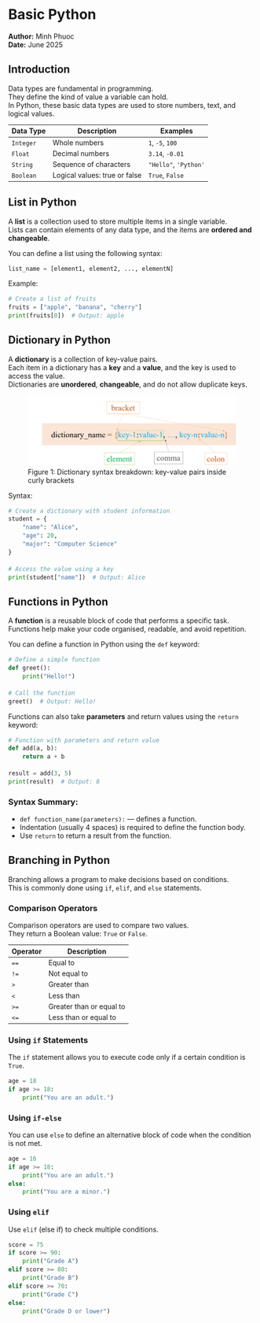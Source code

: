 # Basic Python
**Author:** Minh Phuoc  
**Date:** June 2025  

## Introduction
Data types are fundamental in programming.  
They define the kind of value a variable can hold.  
In Python, these basic data types are used to store numbers, text, and logical values.

| **Data Type** | **Description** | **Examples** |
|--------------|---------------|-------------|
| `Integer`    | Whole numbers  | `1`, `-5`, `100` |
| `Float`      | Decimal numbers | `3.14`, `-0.01` |
| `String`     | Sequence of characters | `"Hello"`, `'Python'` |
| `Boolean`    | Logical values: true or false | `True`, `False` |

## List in Python
A **list** is a collection used to store multiple items in a single variable.  
Lists can contain elements of any data type, and the items are **ordered and changeable**.

You can define a list using the following syntax:
```python
list_name = [element1, element2, ..., elementN]
```
Example:
```python
# Create a list of fruits
fruits = ["apple", "banana", "cherry"]
print(fruits[0])  # Output: apple
```

## Dictionary in Python
A **dictionary** is a collection of key-value pairs.  
Each item in a dictionary has a **key** and a **value**, and the key is used to access the value.  
Dictionaries are **unordered**, **changeable**, and do not allow duplicate keys.

<figure>
    <img src="dictionary_syntax.png" alt="Cú pháp Dictionary">
    <figcaption>Figure 1: Dictionary syntax breakdown: key-value pairs inside curly brackets</figcaption>
</figure>



Syntax:
```python
# Create a dictionary with student information
student = {
    "name": "Alice",
    "age": 20,
    "major": "Computer Science"
}

# Access the value using a key
print(student["name"])  # Output: Alice
```

## Functions in Python
A **function** is a reusable block of code that performs a specific task.  
Functions help make your code organised, readable, and avoid repetition.

You can define a function in Python using the `def` keyword:
```python
# Define a simple function
def greet():
    print("Hello!")

# Call the function
greet()  # Output: Hello!
```

Functions can also take **parameters** and return values using the `return` keyword:
```python
# Function with parameters and return value
def add(a, b):
    return a + b

result = add(3, 5)
print(result)  # Output: 8
```

### Syntax Summary:
- `def function_name(parameters):` — defines a function.
- Indentation (usually 4 spaces) is required to define the function body.
- Use `return` to return a result from the function.

## Branching in Python
Branching allows a program to make decisions based on conditions.  
This is commonly done using `if`, `elif`, and `else` statements.

### Comparison Operators
Comparison operators are used to compare two values.  
They return a Boolean value: `True` or `False`.

| **Operator** | **Description** |
|-------------|---------------|
| `==` | Equal to |
| `!=` | Not equal to |
| `>`  | Greater than |
| `<`  | Less than |
| `>=` | Greater than or equal to |
| `<=` | Less than or equal to |

### Using `if` Statements
The `if` statement allows you to execute code only if a certain condition is `True`.
```python
age = 18
if age >= 18:
    print("You are an adult.")
```

### Using `if-else`
You can use `else` to define an alternative block of code when the condition is not met.
```python
age = 16
if age >= 18:
    print("You are an adult.")
else:
    print("You are a minor.")
```

### Using `elif`
Use `elif` (else if) to check multiple conditions.
```python
score = 75
if score >= 90:
    print("Grade A")
elif score >= 80:
    print("Grade B")
elif score >= 70:
    print("Grade C")
else:
    print("Grade D or lower")
```

